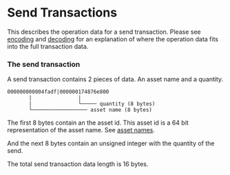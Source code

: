 # Send Transactions

This describes the operation data for a send transaction.  Please see [encoding](03-encoding.md) and [decoding](02-decoding.md) for an explanation of where the operation data fits into the full transaction data.

### The send transaction

A send transaction contains 2 pieces of data.  An asset name and a quantity.

```
000000000004fadf|000000174876e800
       |               |
       |               └───── quantity (8 bytes)
       └────────────────── asset name (8 bytes)
```


The first 8 bytes contain an the asset id.  This asset id is a 64 bit representation of the asset name.  See [asset names](asset-names.md).

And the next 8 bytes contain an unsigned integer with the quantity of the send.

The total send transaction data length is 16 bytes.



